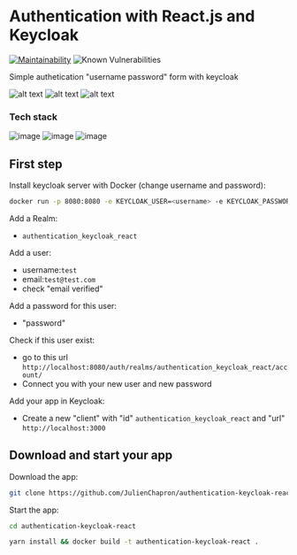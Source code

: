# Authentication with React.js and Keycloak

[![Maintainability](https://api.codeclimate.com/v1/badges/87e358f7da97100ef6ab/maintainability)](https://codeclimate.com/github/JulienChapron/authentication-keycloak-react/maintainability)
![Known Vulnerabilities](https://snyk.io/test/github/JulienChapron/authentication-keycloak-react/badge.svg)

Simple authetication "username password" form with keycloak

![alt text](https://raw.githubusercontent.com/JulienChapron/authentication-keycloak-react/main/readme/auth1.png)
![alt text](https://raw.githubusercontent.com/JulienChapron/authentication-keycloak-react/main/readme/auth2.png)
![alt text](https://raw.githubusercontent.com/JulienChapron/authentication-keycloak-react/main/readme/auth3.png)

### Tech stack

![image](https://img.shields.io/badge/react.js-FFFFFF?style=for-the-badge&logo=react&logoColor=blue)
![image](https://img.shields.io/badge/mui-FFFFFF?style=for-the-badge&logo=mui&logoColor=blue)
![image](https://img.shields.io/badge/keycloak-FFFFFF?style=for-the-badge&logo=keycloak&logoColor=grey)

## First step

Install keycloak server with Docker (change username and password):

```bash
docker run -p 8080:8080 -e KEYCLOAK_USER=<username> -e KEYCLOAK_PASSWORD=<password> quay.io/keycloak/keycloak:15.0.2
```

Add a Realm: 
-   `authentication_keycloak_react`

Add a user:
-   username:`test`
-   email:`test@test.com`
-   check "email verified"

Add a password for this user:
-   "password"

Check if this user exist:
-   go to this url `http://localhost:8080/auth/realms/authentication_keycloak_react/account/`
-   Connect you with your new user and new password

Add your app in Keycloak:
-   Create a new "client" with "id" `authentication_keycloak_react` and "url" `http://localhost:3000`


## Download and start your app

Download the app:

```bash
git clone https://github.com/JulienChapron/authentication-keycloak-react.git
```

Start the app:

```bash
cd authentication-keycloak-react
```

```bash
yarn install && docker build -t authentication-keycloak-react .
```
